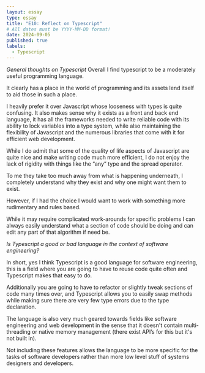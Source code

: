 ```yaml
---
layout: essay
type: essay
title: "E10: Reflect on Typescript"
# All dates must be YYYY-MM-DD format!
date: 2024-09-05
published: true
labels:
  - Typescript
---
```



*General thoughts on Typescript* 
Overall I find typescript to be a moderately useful programming language. 

It clearly has a place in the world of programming and its assets lend itself to aid those in such a place. 

I heavily prefer it over Javascript whose looseness with types is quite confusing. It also makes sense why it exists as a front and back end language, it has all the frameworks needed to write reliable code with its ability to lock variables into a type system, while also maintaining the flexibility of Javascript and the numerous libraries that come with it for efficient web development. 

While I do admit that some of the quality of life aspects of Javascript are quite nice and make writing code much more efficient, I do not enjoy the lack of rigidity with things like the “any” type and the spread operator. 

To me they take too much away from what is happening underneath, I completely understand why they exist and why one might want them to exist.

However, if I had the choice I would want to work with something more rudimentary and rules based. 

While it may require complicated work-arounds for specific problems I can always easily understand what a section of code should be doing and can edit any part of that algorithm if need be. 

*Is Typescript a good or bad language in the context of software engineering?*

In short, yes I think Typescript is a good language for software engineering, this is a field where you are going to have to reuse code quite often and Typescript makes that easy to do.

Additionally you are going to have to refactor or slightly tweak sections of code many times over, and Typescript allows you to easily swap methods while making sure there are very few type errors due to the type declaration. 

The language is also very much geared towards fields like software engineering and web development in the sense that it doesn't contain multi-threading or native memory management (there exist API’s for this but it's not built in). 

Not including these features allows the language to be more specific for the tasks of software developers rather than more low level stuff of systems designers and developers. 
